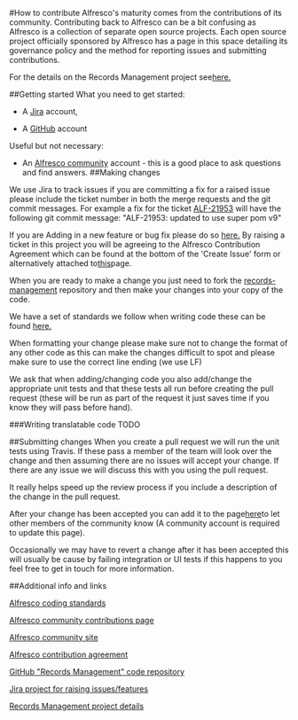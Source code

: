 #How to contribute
Alfresco's maturity comes from the contributions of its community. Contributing back to Alfresco can be a bit confusing as Alfresco is a collection of separate open source projects. Each open source project officially sponsored by Alfresco has a page in this space detailing its governance policy and the method for reporting issues and submitting contributions.
 
For the details on the Records Management project see[here.](https://community.alfresco.com/docs/DOC-6387-project-overview-records-management)

##Getting started
What you need to get started:

* A [Jira](https://issues.alfresco.com/jira/projects/ALF/issues/?filter=allopenissues) account,

* A [GitHub](https://github.com/) account

Useful but not necessary:

* An [Alfresco community](https://community.alfresco.com/) account - this is a good place to ask questions and find answers. 
##Making changes

We use Jira to track issues if you are committing a fix for a raised issue please include the ticket number in both the merge requests and the git commit messages.
For example a fix for the ticket [ALF-21953](https://issues.alfresco.com/jira/browse/ALF-21953) will have the following git commit message: "ALF-21953: updated to use super pom v9"

If you are Adding in a new feature or bug fix please do so [here.](https://issues.alfresco.com/jira/projects/ALF/issues/?filter=allopenissues) By raising a ticket in this project you will be agreeing to the Alfresco Contribution Agreement which can be found at the bottom of the 'Create Issue' form or alternatively attached to[this](https://community.alfresco.com/docs/DOC-7070-alfresco-contribution-agreement)page.

When you are ready to make a change you just need to fork the [records-management](https://github.com/Alfresco/records-management) repository and then make your changes into your copy of the code.

We have a set of standards we follow when writing code these can be found [here.](https://community.alfresco.com/docs/DOC-4658-coding-standards)

When formatting your change please make sure not to change the format of any other code as this can make the changes difficult to spot and please make sure to use the correct line ending (we use LF)

We ask that when adding/changing code you also add/change the appropriate unit tests and that these tests all run before creating the pull request (these will be run as part of the request it just saves time if you know they will pass before hand). 

###Writing translatable code
TODO

##Submitting changes
When you create a pull request we will run the unit tests using Travis. If these pass a member of the team will look over the change and then assuming there are no issues will accept your change. If there are any issue we will discuss this with you using the pull request.

It really helps speed up the review process if you include a description of the change in the pull request.

After your change has been accepted you can add it to the page[here](https://community.alfresco.com/docs/DOC-5279-featured-contributions)to let other members of the community know (A community account is required to update this page). 

Occasionally we may have to revert a change after it has been accepted this will usually be cause by failing integration or UI tests if this happens to you feel free to get in touch for more information.

##Additional info and links

[Alfresco coding standards](https://community.alfresco.com/docs/DOC-4658-coding-standards)

[Alfresco community contributions page](https://community.alfresco.com/docs/DOC-5279-featured-contributions)

[Alfresco community site](https://community.alfresco.com/)

[Alfresco contribution agreement](https://community.alfresco.com/docs/DOC-7070-alfresco-contribution-agreement)

[GitHub "Records Management" code repository](https://github.com/Alfresco/records-management)

[Jira project for raising issues/features](https://issues.alfresco.com/jira/projects/ALF/issues/?filter=allopenissues)

[Records Management project details](https://community.alfresco.com/docs/DOC-6387-project-overview-records-management)

